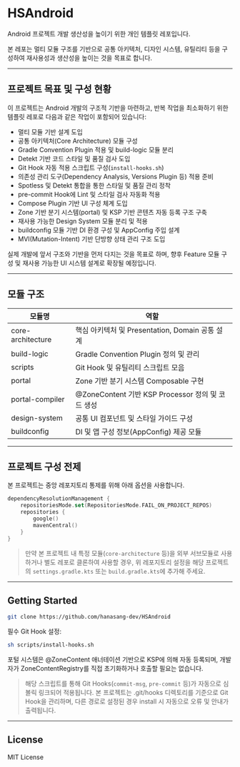 # HSAndroid

Android 프로젝트 개발 생산성을 높이기 위한 개인 템플릿 레포입니다.

본 레포는 멀티 모듈 구조를 기반으로 공통 아키텍처, 디자인 시스템, 유틸리티 등을 구성하여 재사용성과 생산성을 높이는 것을 목표로 합니다.

---

## 프로젝트 목표 및 구성 현황

이 프로젝트는 Android 개발의 구조적 기반을 마련하고, 반복 작업을 최소화하기 위한 템플릿 레포로 다음과 같은 작업이 포함되어 있습니다:

- 멀티 모듈 기반 설계 도입
- 공통 아키텍처(Core Architecture) 모듈 구성
- Gradle Convention Plugin 적용 및 build-logic 모듈 분리
- Detekt 기반 코드 스타일 및 품질 검사 도입
- Git Hook 자동 적용 스크립트 구성(`install-hooks.sh`)
- 의존성 관리 도구(Dependency Analysis, Versions Plugin 등) 적용 준비
- Spotless 및 Detekt 통합을 통한 스타일 및 품질 관리 정착
- pre-commit Hook에 Lint 및 스타일 검사 자동화 적용
- Compose Plugin 기반 UI 구성 체계 도입
- Zone 기반 분기 시스템(portal) 및 KSP 기반 콘텐츠 자동 등록 구조 구축
- 재사용 가능한 Design System 모듈 분리 및 적용
- buildconfig 모듈 기반 DI 환경 구성 및 AppConfig 주입 설계
- MVI(Mutation-Intent) 기반 단방향 상태 관리 구조 도입

실제 개발에 앞서 구조와 기반을 먼저 다지는 것을 목표로 하며, 향후 Feature 모듈 구성 및 재사용 가능한 UI 시스템 설계로 확장될 예정입니다.

---

## 모듈 구조
| 모듈명               | 역할                                           |
|--------------------|------------------------------------------------|
| core-architecture  | 핵심 아키텍처 및 Presentation, Domain 공통 설계 |
| build-logic        | Gradle Convention Plugin 정의 및 관리           |
| scripts            | Git Hook 및 유틸리티 스크립트 모음              |
| portal             | Zone 기반 분기 시스템 Composable 구현           |
| portal-compiler    | @ZoneContent 기반 KSP Processor 정의 및 코드 생성 |
| design-system      | 공통 UI 컴포넌트 및 스타일 가이드 구성           |
| buildconfig        | DI 및 앱 구성 정보(AppConfig) 제공 모듈           |

---

## 프로젝트 구성 전제

본 프로젝트는 중앙 레포지토리 통제를 위해 아래 옵션을 사용합니다.

```kotlin
dependencyResolutionManagement {
    repositoriesMode.set(RepositoriesMode.FAIL_ON_PROJECT_REPOS)
    repositories {
        google()
        mavenCentral()
    }
}
```

> 만약 본 프로젝트 내 특정 모듈(`core-architecture` 등)을 외부 서브모듈로 사용하거나 별도 레포로 클론하여 사용할 경우, 위 레포지토리 설정을 해당 프로젝트의 `settings.gradle.kts` 또는 `build.gradle.kts`에 추가해 주세요.

---

## Getting Started

```bash
git clone https://github.com/hanasang-dev/HSAndroid
```
필수 Git Hook 설정:

```bash
sh scripts/install-hooks.sh
```

포털 시스템은 @ZoneContent 애너테이션 기반으로 KSP에 의해 자동 등록되며, 개발자가 ZoneContentRegistry를 직접 초기화하거나 호출할 필요는 없습니다.

> 해당 스크립트를 통해 Git Hooks(`commit-msg`, `pre-commit` 등)가 자동으로 심볼릭 링크되어 적용됩니다.
> 본 프로젝트는 .git/hooks 디렉토리를 기준으로 Git Hook을 관리하며, 다른 경로로 설정된 경우 install 시 자동으로 오류 및 안내가 출력됩니다.
---

## License

MIT License
